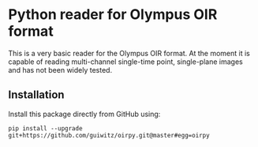 # Python reader for Olympus OIR format

This is a very basic reader for the Olympus OIR format. At the moment it is capable of reading multi-channel single-time point, single-plane images and has not been widely tested.

## Installation

Install this package directly from GitHub using:
```
pip install --upgrade git+https://github.com/guiwitz/oirpy.git@master#egg=oirpy
```